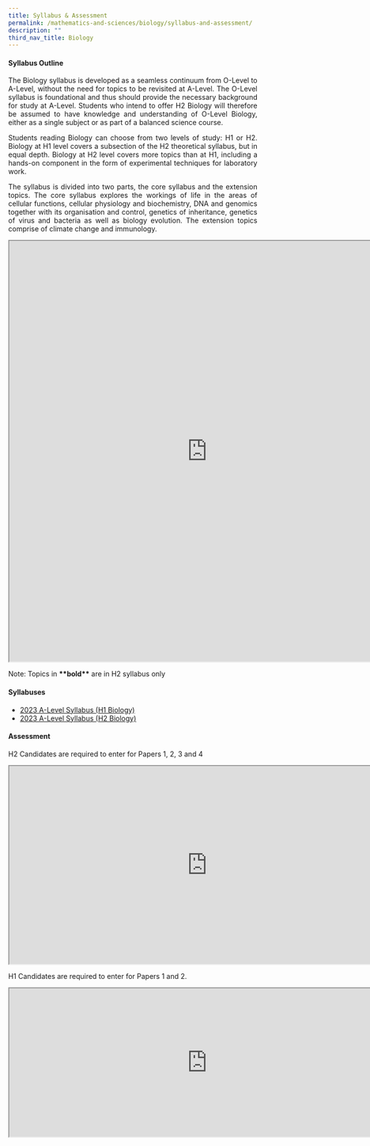 ```yaml
---
title: Syllabus & Assessment
permalink: /mathematics-and-sciences/biology/syllabus-and-assessment/
description: ""
third_nav_title: Biology
---
```

<h4>Syllabus Outline</h4>
<div align=justify>

<p>
The Biology syllabus is developed as a seamless continuum from O-Level to A-Level, without the need for topics to be revisited at A-Level. The O-Level syllabus is foundational and thus should provide the necessary background for study at A-Level. Students who intend to offer H2 Biology will therefore be assumed to have knowledge and understanding of O-Level Biology, either as a single subject or as part of a balanced science course.</p>

<p>
Students reading Biology can choose from two levels of study: H1 or H2. Biology at H1 level covers a subsection of the H2 theoretical syllabus, but in equal depth. Biology at H2 level covers more topics than at H1, including a hands-on component in the form of experimental techniques for laboratory work.</p>

<p>
The syllabus is divided into two parts, the core syllabus and the extension topics. The core syllabus explores the workings of life in the areas of cellular functions, cellular physiology and biochemistry, DNA and genomics together with its organisation and control, genetics of inheritance, genetics of virus and bacteria as well as biology evolution. The extension topics comprise of climate change and immunology.</p>

<iframe src="https://docs.google.com/document/d/e/2PACX-1vTb4aSEX-r_jisIaFRnfZdxWdd9xV9hL6bjIFjj9Rx770dK1DyKNrdqFh1RxsPfvqHxG9Z2cNlAKziR/pub?embedded=true" width=800px, height=850px scrolling="no"></iframe>

<p>Note: Topics in <strong>**bold**</strong> are in H2 syllabus only</p>

<h4>Syllabuses</h4>
<ul>
<li><a href="https://www.seab.gov.sg/docs/default-source/national-examinations/syllabus/alevel/2022syllabus/8876_y22_sy.pdf">2023 A-Level Syllabus (H1 Biology)</a></li>
	<li><a href="https://www.seab.gov.sg/docs/default-source/national-examinations/syllabus/alevel/2023syllabus/9744_y23_sy.pdf">2023 A-Level Syllabus (H2 Biology)</a></li></ul>

<h4>Assessment</h4>

<p>H2 Candidates are required to enter for Papers 1, 2, 3 and 4</p>

<iframe src="https://docs.google.com/document/d/e/2PACX-1vQ30FBa2wonzo3IHFzwhCH14dikIRZBmbAtamqmSKZTxsDCwEONQLngvHKPRcTFd51tnFAct0FkjyGd/pub?embedded=true" width=800px height=400px scrolling="no"></iframe>

<p>
H1 Candidates are required to enter for Papers 1 and 2.</p>

<iframe src="https://docs.google.com/document/d/e/2PACX-1vSYcdjy-FKU3x5POgWxJUgmRDblqWki44DowLYkyMWtHiff4eF9Oq_ir4hyKMRVnWbpQ0fxxryIrFYP/pub?embedded=true" width=800px height=300px scrolling="no"></iframe>
</div>